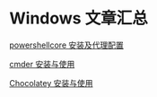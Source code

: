 # Windows 文章汇总

[powershellcore 安装及代理配置](/tools/windows/powershellcore安装及代理配置)

[cmder 安装与使用](/tools/windows/cmder安装与使用)

[Chocolatey 安装与使用](/tools/windows/Chocolatey安装与使用)

